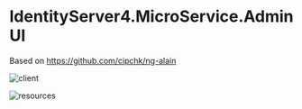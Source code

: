 # IdentityServer4.MicroService.AdminUI
Based on https://github.com/cipchk/ng-alain

![client](1.png)

![resources](2.png)
